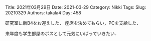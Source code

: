 ﻿Title: 2021年03月29日
Date: 2021-03-29
Category: Nikki
Tags: 
Slug: 20210329
Authors: takala4
Day: 458



研究室に新B4をお迎えした．
座席を決めてもらい，PCを支給した．


来年度も学生部屋のボスとして元気にいばっていきたい．

